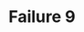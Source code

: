 ---
title: Failure 9
description: Failure of Success Criterion 3.2.5 due to changing the context when the user removes focus from a form element
url: https://www.w3.org/WAI/WCAG21/Techniques/failures/F9
---